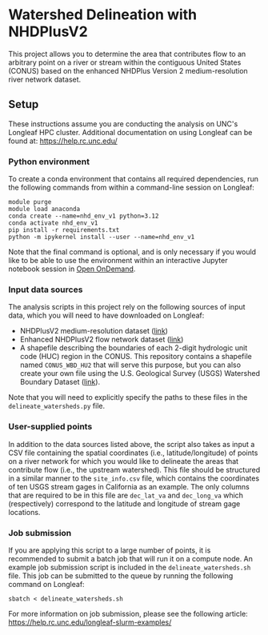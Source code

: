 # Watershed Delineation with NHDPlusV2
This project allows you to determine the area that contributes flow to an arbitrary point on a river or 
stream within the contiguous United States (CONUS) based on the enhanced NHDPlus Version 2 medium-resolution river 
network dataset.
## Setup
These instructions assume you are conducting the analysis on UNC's Longleaf HPC cluster. Additional 
documentation on using Longleaf can be found at: https://help.rc.unc.edu/
### Python environment
To create a conda environment that contains all required dependencies, run the following commands from within 
a command-line session on Longleaf:

```
module purge
module load anaconda
conda create --name=nhd_env_v1 python=3.12 
conda activate nhd_env_v1 
pip install -r requirements.txt
python -m ipykernel install --user --name=nhd_env_v1
```
Note that the final command is optional, and is only necessary if you would like to be 
able to use the environment within an interactive Jupyter notebook session in [Open 
OnDemand](https://ondemand.rc.unc.edu/).
### Input data sources
The analysis scripts in this project rely on the following sources of input data, which you will need to have 
downloaded on Longleaf:
- NHDPlusV2 medium-resolution dataset 
([link](https://www.epa.gov/waterdata/nhdplus-national-data)) 
- Enhanced NHDPlusV2 flow network dataset 
([link](https://doi.org/10.5066/P13IRYTB)) 
- A shapefile describing the boundaries of each 2-digit hydrologic 
unit code (HUC) region in the CONUS. This repository contains a shapefile named `CONUS_WBD_HU2` that will 
serve this purpose, but you can also create your own file using the U.S. Geological Survey (USGS) Watershed 
Boundary Dataset 
([link](https://prd-tnm.s3.amazonaws.com/index.html?prefix=StagedProducts/Hydrography/WBD/HU2/GDB/)).

Note that you will need to explicitly specify the paths to these files in the `delineate_watersheds.py` file.
### User-supplied points
In addition to the data sources listed above, the script also takes as input a CSV file containing the 
spatial coordinates (i.e., latitude/longitude) of points on a river network for which you would like to 
delineate the areas that contribute flow (i.e., the upstream watershed). This file should be structured in a 
similar manner to the `site_info.csv` file, which contains the coordinates of ten USGS stream gages in 
California as an example. The only columns that are required to be in this file are `dec_lat_va` and 
`dec_long_va` which (respectively) correspond to the latitude and longitude of stream gage locations.
### Job submission
If you are applying this script to a large number of points, it is recommended to submit a batch job that 
will run it on a compute node. An example job submission script is included in the `delineate_watersheds.sh` 
file. This job can be submitted to the queue by running the following command on Longleaf: 
```
sbatch < delineate_watersheds.sh
``` 
For more information on job submission, please see the following article: 
https://help.rc.unc.edu/longleaf-slurm-examples/
